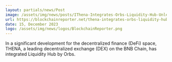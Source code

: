 ```yaml
---
layout: partials/news/Post
image: /assets/img/news/posts/IThena-Integrates-Orbs-Liquidity-Hub-Unleashing-New-Liquidity-Streams-on-BNB-Chain.webp
url: https://blockchainreporter.net/thena-integrates-orbs-liquidity-hub-unleashing-new-liquidity-streams-on-bnb-chain/
date: 15, December 2023
logo: /assets/img/news/logos/BlockchainReporter.png
---
```


In a significant development for the decentralized finance (DeFi) space, THENA, a leading decentralized exchange (DEX) on the BNB Chain, has integrated Liquidity Hub by Orbs.
